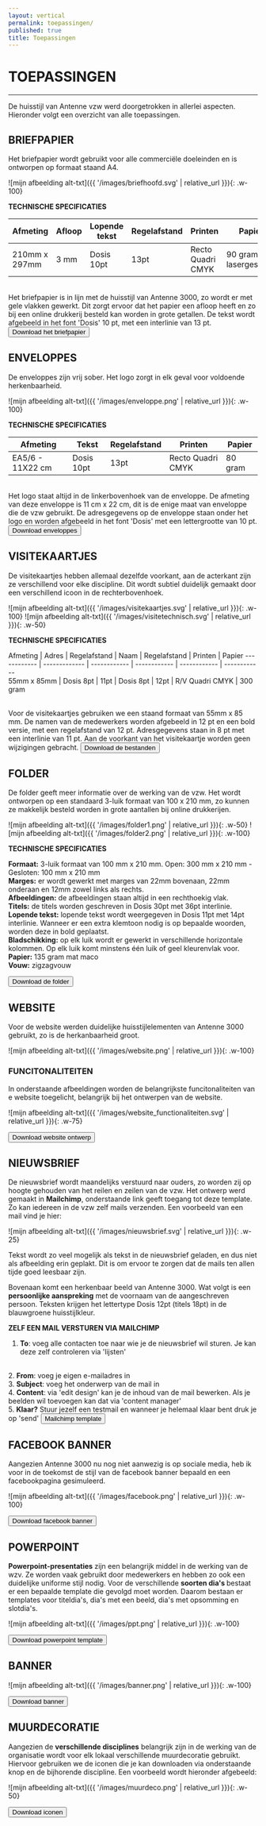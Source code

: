 ```yaml
---
layout: vertical
permalink: toepassingen/
published: true
title: Toepassingen
---
```


# TOEPASSINGEN
***

De huisstijl van Antenne vzw  werd doorgetrokken in allerlei aspecten. Hieronder volgt een overzicht van alle toepassingen.

## BRIEFPAPIER

Het briefpapier wordt gebruikt voor alle commerciële doeleinden en is ontworpen op formaat staand A4.

![mijn afbeelding alt-txt]({{ '/images/briefhoofd.svg' | relative_url }}){: .w-100}

<strong>TECHNISCHE SPECIFICATIES</strong>

Afmeting | Afloop  | Lopende tekst | Regelafstand | Printen | Papier
------------ | ------------- | ------------ | ------------ | ------------ | ------------ 
210mm x 297mm | 3 mm  | Dosis 10pt | 13pt | Recto Quadri CMYK | 90 gram lasergeschikt


<br>
Het briefpapier is in lijn met de huisstijl van Antenne 3000, zo wordt er met gele vlakken gewerkt. Dit zorgt ervoor dat het papier een afloop heeft en zo bij een online drukkerij besteld kan worden in grote getallen. De tekst wordt afgebeeld in het font 'Dosis' 10 pt, met een interlinie van 13 pt. 
<a href="https://studentarteveldehsbe-my.sharepoint.com/:f:/g/personal/stepmese_student_arteveldehs_be/EpBGEgUBCfhLlBIw5aKqsAcBYE-r2itBczZOUFbVcdp4Tg?e=JgAVxP" target="_blank">
<button class="btn btn-block btn-primary btntoepassing"> Download het briefpapier</button>
</a>

## ENVELOPPES
De enveloppes zijn vrij sober. Het logo zorgt in elk geval voor voldoende herkenbaarheid.

![mijn afbeelding alt-txt]({{ '/images/enveloppe.png' | relative_url }}){: .w-100}


<strong>TECHNISCHE SPECIFICATIES</strong>

Afmeting | Tekst | Regelafstand | Printen | Papier
------------ | ------------- | ------------ | ------------- | ------------ 
EA5/6 - 11X22 cm | Dosis 10pt | 13pt  | Recto Quadri CMYK  | 80 gram

<br>
Het logo staat altijd in de linkerbovenhoek van de enveloppe. De afmeting van deze enveloppe is 11 cm x 22 cm, dit is de enige maat van enveloppe die de vzw gebruikt. De adresgegevens op de enveloppe staan onder het logo en worden afgebeeld in het font 'Dosis' met een lettergrootte van 10 pt. 

<a href="https://studentarteveldehsbe-my.sharepoint.com/:b:/g/personal/stepmese_student_arteveldehs_be/EWKQv3SmcmlKknOsQo4TWCsBJ6CQ4BFbczo-5T4pCcqwEA?e=15AmH6" target="_blank">
<button class="btn btn-block btn-primary btntoepassing"> Download enveloppes</button>
</a>



## VISITEKAARTJES

De visitekaartjes hebben allemaal dezelfde voorkant, aan de acterkant zijn ze verschillend voor elke discipline. Dit wordt subtiel duidelijk gemaakt door een verschillend icoon in de rechterbovenhoek. 

![mijn afbeelding alt-txt]({{ '/images/visitekaartjes.svg' | relative_url }}){: .w-100}
![mijn afbeelding alt-txt]({{ '/images/visitetechnisch.svg' | relative_url }}){: .w-50}

<strong>TECHNISCHE SPECIFICATIES</strong>

Afmeting | Adres | Regelafstand | Naam | Regelafstand | Printen | Papier
------------ | ------------- | ------------ | ------------  | ------------ | ------------  
55mm x 85mm | Dosis 8pt | 11pt | Dosis 8pt | 12pt | R/V Quadri CMYK  | 300 gram

<br>
Voor de visitekaartjes gebruiken we een staand formaat van 55mm x 85 mm. De namen van de medewerkers worden afgebeeld in 12 pt en een bold versie, met een regelafstand van 12 pt. Adresgegevens staan in 8 pt met een interlinie van 11 pt. Aan de voorkant van het visitekaartje worden geen wijzigingen gebracht.

<a href="https://studentarteveldehsbe-my.sharepoint.com/:f:/g/personal/stepmese_student_arteveldehs_be/En-axNW45RBHpVsWMO6YU8QBtqo-QOGX9jBWszW7iLh6VA?e=eAVc0o" target="_blank">
<button class="btn btn-block btn-primary btntoepassing"> Download de bestanden</button>
</a>
  
## FOLDER

De folder geeft meer informatie over de werking van de vzw. Het wordt ontworpen op een standaard 3-luik formaat van 100 x 210 mm, zo kunnen ze makkelijk besteld worden in grote aantallen bij online drukkerijen.

![mijn afbeelding alt-txt]({{ '/images/folder1.png' | relative_url }}){: .w-50}
![mijn afbeelding alt-txt]({{ '/images/folder2.png' | relative_url }}){: .w-100}


<strong>TECHNISCHE SPECIFICATIES</strong>

<strong>Formaat:</strong> 3-luik formaat van 100 mm x 210 mm. Open: 300 mm x 210 mm - Gesloten: 100 mm x 210 mm<br>
<strong>Marges:</strong> er wordt gewerkt met marges van 22mm bovenaan, 22mm onderaan en 12mm zowel links als rechts.<br>
<strong>Afbeeldingen:</strong> de afbeeldingen staan altijd in een rechthoekig vlak.<br>
<strong>Titels:</strong> de titels worden geschreven in Dosis 30pt met 36pt interlinie.<br>
<strong>Lopende tekst:</strong> lopende tekst wordt weergegeven in Dosis 11pt met 14pt interlinie. Wanneer er een extra klemtoon nodig is op bepaalde woorden, worden deze in bold geplaatst.<br>
<strong>Bladschikking:</strong> op elk luik wordt er gewerkt in verschillende horizontale kolommen. Op elk luik komt minstens één luik of geel kleurenvlak voor. <br>
<strong>Papier:</strong> 135 gram mat maco <br>
<strong>Vouw:</strong> zigzagvouw 


<a href="https://studentarteveldehsbe-my.sharepoint.com/:f:/g/personal/stepmese_student_arteveldehs_be/EhQVpUEtzHZCmZUhtC8kROoBMLYaiu5fMSiOJ9U2h4ju3g?e=xdJRM4" target="_blank">
<button class="btn btn-block btn-primary btntoepassing"> Download de folder</button>
</a>

## WEBSITE

Voor de website werden duidelijke huisstijlelementen van Antenne 3000 gebruikt, zo is de herkanbaarheid groot.

![mijn afbeelding alt-txt]({{ '/images/website.png' | relative_url }}){: .w-100}

### FUNCITONALITEITEN

In onderstaande afbeeldingen worden de belangrijkste funcitonaliteiten van e website toegelicht, belangrijk bij het ontwerpen van de website.

![mijn afbeelding alt-txt]({{ '/images/website_functionaliteiten.svg' | relative_url }}){: .w-75}


<a href="https://studentarteveldehsbe-my.sharepoint.com/:b:/g/personal/stepmese_student_arteveldehs_be/ESqBgWr_Fo5JlbEUO0NvyR0Bg2GBj4ELDI-NTnfeOp5CNw?e=LKewDZ" target="_blank">
<button class="btn btn-block btn-primary btntoepassing"> Download website ontwerp</button>
</a>

## NIEUWSBRIEF

De nieuwsbrief wordt maandelijks verstuurd naar ouders, zo worden zij op hoogte gehouden van het reilen en zeilen van de vzw. Het ontwerp werd gemaakt in <strong>Mailchimp</strong>, onderstaande link geeft toegang tot deze template. Zo kan iedereen in de vzw zelf mails verzenden. Een voorbeeld van een mail vind je hier: 

![mijn afbeelding alt-txt]({{ '/images/nieuwsbrief.svg' | relative_url }}){: .w-25}

Tekst wordt zo veel mogelijk als tekst in de nieuwsbrief geladen, en dus niet als afbeelding erin geplakt. Dit is om ervoor te zorgen dat de mails ten allen tijde goed leesbaar zijn. <br>

Bovenaan komt een herkenbaar beeld van Antenne 3000. Wat volgt is een <strong>persoonlijke aanspreking</strong> met de voornaam van de aangeschreven persoon. Teksten krijgen het lettertype Dosis 12pt (titels 18pt) in de blauwgroene huisstijlkleur. 

<strong>ZELF EEN MAIL VERSTUREN VIA MAILCHIMP</strong>

1. <strong>To</strong>: voeg alle contacten toe naar wie je de nieuwsbrief wil sturen. Je kan deze zelf controleren via 'lijsten'
<br>
2. <strong>From</strong>: voeg je eigen e-mailadres in
<br>
3. <strong>Subject</strong>: voeg het onderwerp van de mail in
<br>
4. <strong>Content</strong>: via 'edit design' kan je de inhoud van de mail bewerken. Als je beelden wil toevoegen kan dat via 'content manager'
<br>
5. <strong>Klaar?</strong> Stuur jezelf een testmail en wanneer je helemaal klaar bent druk je op 'send'


<a href="https://us17.admin.mailchimp.com/campaigns/edit?id=282855" target="_blank">
<button class="btn btn-block btn-primary btntoepassing"> Mailchimp template </button>
</a>

## FACEBOOK BANNER

Aangezien Antenne 3000 nu nog niet aanwezig is op sociale media, heb ik voor in de toekomst de stijl van de facebook banner bepaald en een facebookpagina gesimuleerd.

![mijn afbeelding alt-txt]({{ '/images/facebook.png' | relative_url }}){: .w-100}


<a href="https://studentarteveldehsbe-my.sharepoint.com/:i:/g/personal/stepmese_student_arteveldehs_be/EfbKQ2rGSwZMmuq1V22ahvgBwRbCGYfALn9ZUeusAjMtxg?e=pqdwSS" target="_blank">
<button class="btn btn-block btn-primary btntoepassing"> Download facebook banner</button>
</a>

## POWERPOINT

<strong>Powerpoint-presentaties</strong> zijn een belangrijk middel in de werking van de wzv. Ze worden vaak gebruikt door medewerkers en hebben zo ook een duidelijke uniforme stijl nodig. Voor de verschillende <strong>soorten dia's </strong>bestaat er een bepaalde template die gevolgd moet worden. Daarom bestaan er templates voor titeldia's, dia's met een beeld, dia's met opsomming en slotdia's.

![mijn afbeelding alt-txt]({{ '/images/ppt.png' | relative_url }}){: .w-100}


<a href="https://studentarteveldehsbe-my.sharepoint.com/:p:/g/personal/stepmese_student_arteveldehs_be/ETND_QPiJIRGmUVOooQQMR0BGffV1bEbEEN9NfRV2MS02Q?e=aSPnXn" target="_blank">
<button class="btn btn-block btn-primary btntoepassing"> Download powerpoint template</button>
</a>

## BANNER

![mijn afbeelding alt-txt]({{ '/images/banner.png' | relative_url }}){: .w-100}

<a href="https://studentarteveldehsbe-my.sharepoint.com/:i:/g/personal/stepmese_student_arteveldehs_be/EQPjVHRy6yhGogbgfzWUwgkBu9GkCwpeYyPV_G2GHZC1fA?e=EEAX3C" target="_blank">
<button class="btn btn-block btn-primary btntoepassing"> Download banner</button>
</a>


## MUURDECORATIE

Aangezien de <strong>verschillende disciplines</strong> belangrijk zijn in de werking van de organisatie wordt voor elk lokaal verschillende muurdecoratie gebruikt. Hiervoor gebruiken we de iconen die je kan downloaden via onderstaande knop en de bijhorende discipline. Een voorbeeld wordt hieronder afgebeeld:

![mijn afbeelding alt-txt]({{ '/images/muurdeco.png' | relative_url }}){: .w-50}

<a href="https://studentarteveldehsbe-my.sharepoint.com/:f:/g/personal/stepmese_student_arteveldehs_be/EjH_sFUkWHFLpFzk9jhuMAUBBPP1qOhH0ZDvK5E1Y015_A?e=2mPZnB" target="_blank">
<button class="btn btn-block btn-primary btntoepassing"> Download iconen</button>
</a>

